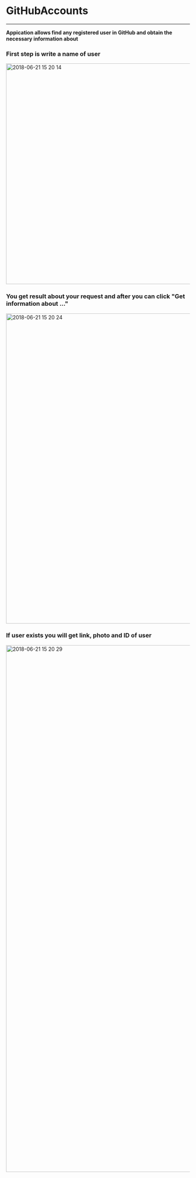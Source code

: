 # GitHubAccounts
---
**Appication allows find any registered user in GitHub and obtain the necessary information about**

### First step is write a name of user 
<img width="603" alt="2018-06-21 15 20 14" src="https://user-images.githubusercontent.com/35704856/41719001-58c82dd6-7567-11e8-8ddf-222064e08bb0.png">

### You get result about your request and after you can click "Get information about ..."
<img width="847" alt="2018-06-21 15 20 24" src="https://user-images.githubusercontent.com/35704856/41719052-8ad4f944-7567-11e8-9746-7761e1961dbe.png">

### If user exists you will get link, photo and ID of user
<img width="1439" alt="2018-06-21 15 20 29" src="https://user-images.githubusercontent.com/35704856/41719188-f80a1d28-7567-11e8-94e0-1c5add30ab43.png">

